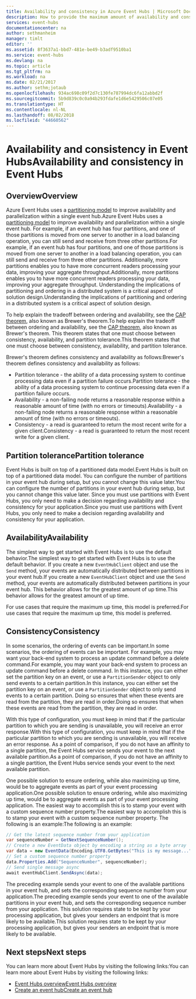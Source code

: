 ```yaml
---
title: Availability and consistency in Azure Event Hubs | Microsoft Docs
description: How to provide the maximum amount of availability and consistency with Azure Event Hubs using partitions.
services: event-hubs
documentationcenter: na
author: sethmanheim
manager: timlt
editor: ''
ms.assetid: 8f3637a1-bbd7-481e-be49-b3adf9510ba1
ms.service: event-hubs
ms.devlang: na
ms.topic: article
ms.tgt_pltfrm: na
ms.workload: na
ms.date: 02/21/2017
ms.author: sethm;jotaub
ms.openlocfilehash: 934ac698c09f2d7c130fe787994dc6fa12abbd2f
ms.sourcegitcommit: 5b9d839c0c0a94b293fdafe1d6e5429506c07e05
ms.translationtype: HT
ms.contentlocale: nl-NL
ms.lasthandoff: 08/02/2018
ms.locfileid: "44660562"
---
```

# <a name="availability-and-consistency-in-event-hubs"></a><span data-ttu-id="9678e-103">Availability and consistency in Event Hubs</span><span class="sxs-lookup"><span data-stu-id="9678e-103">Availability and consistency in Event Hubs</span></span>

## <a name="overview"></a><span data-ttu-id="9678e-104">Overview</span><span class="sxs-lookup"><span data-stu-id="9678e-104">Overview</span></span>
<span data-ttu-id="9678e-105">Azure Event Hubs uses a [partitioning model](event-hubs-what-is-event-hubs.md#partitions) to improve availability and parallelization within a single event hub.</span><span class="sxs-lookup"><span data-stu-id="9678e-105">Azure Event Hubs uses a [partitioning model](event-hubs-what-is-event-hubs.md#partitions) to improve availability and parallelization within a single event hub.</span></span> <span data-ttu-id="9678e-106">For example, if an event hub has four partitions, and one of those partitions is moved from one server to another in a load balancing operation, you can still send and receive from three other partitions.</span><span class="sxs-lookup"><span data-stu-id="9678e-106">For example, if an event hub has four partitions, and one of those partitions is moved from one server to another in a load balancing operation, you can still send and receive from three other partitions.</span></span> <span data-ttu-id="9678e-107">Additionally, more partitions enables you to have more concurrent readers processing your data, improving your aggregate throughput.</span><span class="sxs-lookup"><span data-stu-id="9678e-107">Additionally, more partitions enables you to have more concurrent readers processing your data, improving your aggregate throughput.</span></span> <span data-ttu-id="9678e-108">Understanding the implications of partitioning and ordering in a distributed system is a critical aspect of solution design.</span><span class="sxs-lookup"><span data-stu-id="9678e-108">Understanding the implications of partitioning and ordering in a distributed system is a critical aspect of solution design.</span></span>

<span data-ttu-id="9678e-109">To help explain the tradeoff between ordering and availability, see the [CAP theorem](https://en.wikipedia.org/wiki/CAP_theorem), also known as Brewer's theorem.</span><span class="sxs-lookup"><span data-stu-id="9678e-109">To help explain the tradeoff between ordering and availability, see the [CAP theorem](https://en.wikipedia.org/wiki/CAP_theorem), also known as Brewer's theorem.</span></span> <span data-ttu-id="9678e-110">This theorem states that one must choose between consistency, availability, and partition tolerance.</span><span class="sxs-lookup"><span data-stu-id="9678e-110">This theorem states that one must choose between consistency, availability, and partition tolerance.</span></span>

<span data-ttu-id="9678e-111">Brewer's theorem defines consistency and availability as follows:</span><span class="sxs-lookup"><span data-stu-id="9678e-111">Brewer's theorem defines consistency and availability as follows:</span></span>
* <span data-ttu-id="9678e-112">Partition tolerance - the ability of a data processing system to continue processing data even if a partition failure occurs.</span><span class="sxs-lookup"><span data-stu-id="9678e-112">Partition tolerance - the ability of a data processing system to continue processing data even if a partition failure occurs.</span></span>
* <span data-ttu-id="9678e-113">Availability - a non-failing node returns a reasonable response within a reasonable amount of time (with no errors or timeouts).</span><span class="sxs-lookup"><span data-stu-id="9678e-113">Availability - a non-failing node returns a reasonable response within a reasonable amount of time (with no errors or timeouts).</span></span>
* <span data-ttu-id="9678e-114">Consistency - a read is guaranteed to return the most recent write for a given client.</span><span class="sxs-lookup"><span data-stu-id="9678e-114">Consistency - a read is guaranteed to return the most recent write for a given client.</span></span>

## <a name="partition-tolerance"></a><span data-ttu-id="9678e-115">Partition tolerance</span><span class="sxs-lookup"><span data-stu-id="9678e-115">Partition tolerance</span></span>
<span data-ttu-id="9678e-116">Event Hubs is built on top of a partitioned data model.</span><span class="sxs-lookup"><span data-stu-id="9678e-116">Event Hubs is built on top of a partitioned data model.</span></span> <span data-ttu-id="9678e-117">You can configure the number of partitions in your event hub during setup, but you cannot change this value later.</span><span class="sxs-lookup"><span data-stu-id="9678e-117">You can configure the number of partitions in your event hub during setup, but you cannot change this value later.</span></span> <span data-ttu-id="9678e-118">Since you must use partitions with Event Hubs, you only need to make a decision regarding availability and consistency for your application.</span><span class="sxs-lookup"><span data-stu-id="9678e-118">Since you must use partitions with Event Hubs, you only need to make a decision regarding availability and consistency for your application.</span></span>

## <a name="availability"></a><span data-ttu-id="9678e-119">Availability</span><span class="sxs-lookup"><span data-stu-id="9678e-119">Availability</span></span>
<span data-ttu-id="9678e-120">The simplest way to get started with Event Hubs is to use the default behavior.</span><span class="sxs-lookup"><span data-stu-id="9678e-120">The simplest way to get started with Event Hubs is to use the default behavior.</span></span> <span data-ttu-id="9678e-121">If you create a new `EventHubClient` object and use the `Send` method, your events are automatically distributed between partitions in your event hub.</span><span class="sxs-lookup"><span data-stu-id="9678e-121">If you create a new `EventHubClient` object and use the `Send` method, your events are automatically distributed between partitions in your event hub.</span></span> <span data-ttu-id="9678e-122">This behavior allows for the greatest amount of up time.</span><span class="sxs-lookup"><span data-stu-id="9678e-122">This behavior allows for the greatest amount of up time.</span></span>

<span data-ttu-id="9678e-123">For use cases that require the maximum up time, this model is preferred.</span><span class="sxs-lookup"><span data-stu-id="9678e-123">For use cases that require the maximum up time, this model is preferred.</span></span>

## <a name="consistency"></a><span data-ttu-id="9678e-124">Consistency</span><span class="sxs-lookup"><span data-stu-id="9678e-124">Consistency</span></span>
<span data-ttu-id="9678e-125">In some scenarios, the ordering of events can be important.</span><span class="sxs-lookup"><span data-stu-id="9678e-125">In some scenarios, the ordering of events can be important.</span></span> <span data-ttu-id="9678e-126">For example, you may want your back-end system to process an update command before a delete command.</span><span class="sxs-lookup"><span data-stu-id="9678e-126">For example, you may want your back-end system to process an update command before a delete command.</span></span> <span data-ttu-id="9678e-127">In this instance, you can either set the partition key on an event, or use a `PartitionSender` object to only send events to a certain partition.</span><span class="sxs-lookup"><span data-stu-id="9678e-127">In this instance, you can either set the partition key on an event, or use a `PartitionSender` object to only send events to a certain partition.</span></span> <span data-ttu-id="9678e-128">Doing so ensures that when these events are read from the partition, they are read in order.</span><span class="sxs-lookup"><span data-stu-id="9678e-128">Doing so ensures that when these events are read from the partition, they are read in order.</span></span>

<span data-ttu-id="9678e-129">With this type of configuration, you must keep in mind that if the particular partition to which you are sending is unavailable, you will receive an error response.</span><span class="sxs-lookup"><span data-stu-id="9678e-129">With this type of configuration, you must keep in mind that if the particular partition to which you are sending is unavailable, you will receive an error response.</span></span> <span data-ttu-id="9678e-130">As a point of comparison, if you do not have an affinity to a single partition, the Event Hubs service sends your event to the next available partition.</span><span class="sxs-lookup"><span data-stu-id="9678e-130">As a point of comparison, if you do not have an affinity to a single partition, the Event Hubs service sends your event to the next available partition.</span></span>

<span data-ttu-id="9678e-131">One possible solution to ensure ordering, while also maximizing up time, would be to aggregate events as part of your event processing application.</span><span class="sxs-lookup"><span data-stu-id="9678e-131">One possible solution to ensure ordering, while also maximizing up time, would be to aggregate events as part of your event processing application.</span></span> <span data-ttu-id="9678e-132">The easiest way to accomplish this is to stamp your event with a custom sequence number property.</span><span class="sxs-lookup"><span data-stu-id="9678e-132">The easiest way to accomplish this is to stamp your event with a custom sequence number property.</span></span> <span data-ttu-id="9678e-133">The following is an example:</span><span class="sxs-lookup"><span data-stu-id="9678e-133">The following is an example:</span></span>

```csharp
// Get the latest sequence number from your application
var sequenceNumber = GetNextSequenceNumber();
// Create a new EventData object by encoding a string as a byte array
var data = new EventData(Encoding.UTF8.GetBytes("This is my message..."));
// Set a custom sequence number property
data.Properties.Add("SequenceNumber", sequenceNumber);
// Send single message async
await eventHubClient.SendAsync(data);
```

<span data-ttu-id="9678e-134">The preceding example sends your event to one of the available partitions in your event hub, and sets the corresponding sequence number from your application.</span><span class="sxs-lookup"><span data-stu-id="9678e-134">The preceding example sends your event to one of the available partitions in your event hub, and sets the corresponding sequence number from your application.</span></span> <span data-ttu-id="9678e-135">This solution requires state to be kept by your processing application, but gives your senders an endpoint that is more likely to be available.</span><span class="sxs-lookup"><span data-stu-id="9678e-135">This solution requires state to be kept by your processing application, but gives your senders an endpoint that is more likely to be available.</span></span>

## <a name="next-steps"></a><span data-ttu-id="9678e-136">Next steps</span><span class="sxs-lookup"><span data-stu-id="9678e-136">Next steps</span></span>
<span data-ttu-id="9678e-137">You can learn more about Event Hubs by visiting the following links:</span><span class="sxs-lookup"><span data-stu-id="9678e-137">You can learn more about Event Hubs by visiting the following links:</span></span>

* [<span data-ttu-id="9678e-138">Event Hubs overview</span><span class="sxs-lookup"><span data-stu-id="9678e-138">Event Hubs overview</span></span>](event-hubs-what-is-event-hubs.md)
* [<span data-ttu-id="9678e-139">Create an event hub</span><span class="sxs-lookup"><span data-stu-id="9678e-139">Create an event hub</span></span>](event-hubs-create.md)

